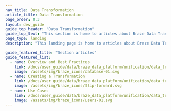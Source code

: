 ```yaml
---
nav_title: Data Transformation
article_title: Data Transformation
page_order: 0.3
layout: dev_guide
guide_top_header: "Data Transformation"
guide_top_text: "This section is home to articles about Braze Data Transformation, a low-code solution that can help expedite your data integration."
page_type: landing
description: "This landing page is home to articles about Braze Data Transformation, including how to create a data transformation and uses cases."

guide_featured_title: "Section articles"
guide_featured_list:
  - name: Overview and Best Practices
    link: /docs/user_guide/data/braze_data_platform/unification/data_transformation/overview/
    image: /assets/img/braze_icons/database-01.svg
  - name: Creating a Transformation
    link: /docs/user_guide/data/braze_data_platform/unification/data_transformation/creating_a_transformation/
    image: /assets/img/braze_icons/flip-forward.svg
  - name: Use Cases
    link: /docs/user_guide/data/braze_data_platform/unification/data_transformation/use_cases/
    image: /assets/img/braze_icons/users-01.svg
---
```

<br><br>
